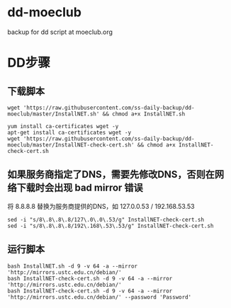 # dd-moeclub
backup for dd script at moeclub.org

# DD步骤

## 下载脚本
```
wget 'https://raw.githubusercontent.com/ss-daily-backup/dd-moeclub/master/InstallNET.sh' && chmod a+x InstallNET.sh

yum install ca-certificates wget -y
apt-get install ca-certificates wget -y
wget 'https://raw.githubusercontent.com/ss-daily-backup/dd-moeclub/master/InstallNET-check-cert.sh' && chmod a+x InstallNET-check-cert.sh
```

## 如果服务商指定了DNS，需要先修改DNS，否则在网络下载时会出现 bad mirror 错误

将 8.8.8.8 替换为服务商提供的DNS，如 127.0.0.53 / 192.168.53.53
```
sed -i "s/8\.8\.8\.8/127\.0\.0\.53/g" InstallNET-check-cert.sh
sed -i "s/8\.8\.8\.8/192\.168\.53\.53/g" InstallNET-check-cert.sh
```

## 运行脚本
```
bash InstallNET.sh -d 9 -v 64 -a --mirror 'http://mirrors.ustc.edu.cn/debian/'
bash InstallNET-check-cert.sh -d 9 -v 64 -a --mirror 'http://mirrors.ustc.edu.cn/debian/'
bash InstallNET-check-cert.sh -d 9 -v 64 -a --mirror 'http://mirrors.ustc.edu.cn/debian/' --password 'Password'
```
